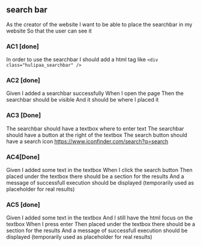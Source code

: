## search bar
As the creator of the website
I want to be able to place the searchbar in my website
So that the user can see it

### AC1 [done]
In order to use the searchbar I should add a html tag like `<div class="hulipaa_searchbar" />`

### AC2 [done]
Given I added a searchbar successfully
When I open the page
Then the searchbar should be visible
And it should be where I placed it

### AC3 [Done]
The searchbar should have a textbox where to enter text
The searchbar should have a button at the right of the textbox
The search button should have a search icon
    https://www.iconfinder.com/search?q=search

### AC4[Done]
Given I added some text in the textbox
When I click the search button
Then placed under the textbox there should be a section for the results
And a message of successfull execution should be displayed (temporarily used as placeholder for real results)

### AC5 [done]
Given I added some text in the textbox
And I still have the html focus on the textbox
When I press enter
Then placed under the textbox there should be a section for the results
And a message of successfull execution should be displayed (temporarily used as placeholder for real results)

